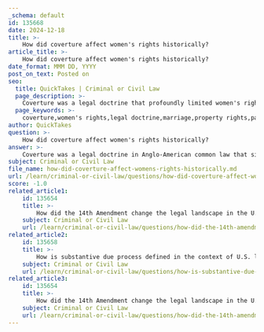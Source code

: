 ```yaml
---
_schema: default
id: 135668
date: 2024-12-18
title: >-
    How did coverture affect women's rights historically?
article_title: >-
    How did coverture affect women's rights historically?
date_format: MMM DD, YYYY
post_on_text: Posted on
seo:
  title: QuickTakes | Criminal or Civil Law
  page_description: >-
    Coverture was a legal doctrine that profoundly limited women's rights upon marriage, subsuming their legal identity under their husbands and nullifying their independent rights. Over time, legal reforms began to challenge this structure, leading to greater recognition of women's rights and autonomy.
  page_keywords: >-
    coverture,women's rights,legal doctrine,marriage,property rights,patriarchy,economic independence,legal identity,feme covert,feme sole,legal reforms,gender equality
author: QuickTakes
question: >-
    How did coverture affect women's rights historically?
answer: >-
    Coverture was a legal doctrine in Anglo-American common law that significantly affected women's rights historically. Originating from the French word "couverture," meaning "covering," coverture dictated that upon marriage, a woman's legal identity was subsumed under her husband's. This meant that a married woman, referred to as a "feme covert," had no independent legal existence; her rights and responsibilities were entirely covered by her husband's legal status.\n\nBefore marriage, women had the ability to execute wills, enter contracts, sue or be sued, and manage their own property. However, once married, these rights were effectively nullified. A married woman could not own property independently, make contracts, or engage in legal actions without her husband's consent. This legal subordination was rooted in the societal expectation that husbands would provide for and protect their wives, reinforcing a patriarchal structure.\n\nThe impact of coverture was profound, as it limited women's economic independence and legal agency. For instance, women could not inherit property or manage their own finances, which left many vulnerable, especially in cases of widowhood or abandonment. The legal status of married women was starkly different from that of single or widowed women, who retained their legal identity and rights as "feme sole."\n\nChanges began to occur in the late 18th and early 19th centuries, as economic realities and social movements started to challenge the rigid structures of coverture. Legal reforms began to extend women's property rights, allowing widows to inherit a portion of their husband's estate and requiring a woman's consent for the sale of property that could affect her interests. These shifts were part of a broader movement towards recognizing women's rights and autonomy.\n\nThe gradual erosion of coverture laws has been viewed as one of the greatest extensions of property rights in human history, leading to significant positive financial and economic impacts for women. The abolition of coverture allowed women to gain greater control over their lives, contributing to the ongoing struggle for gender equality and women's rights in the United States.
subject: Criminal or Civil Law
file_name: how-did-coverture-affect-womens-rights-historically.md
url: /learn/criminal-or-civil-law/questions/how-did-coverture-affect-womens-rights-historically
score: -1.0
related_article1:
    id: 135654
    title: >-
        How did the 14th Amendment change the legal landscape in the U.S.?
    subject: Criminal or Civil Law
    url: /learn/criminal-or-civil-law/questions/how-did-the-14th-amendment-change-the-legal-landscape-in-the-us
related_article2:
    id: 135658
    title: >-
        How is substantive due process defined in the context of U.S. law?
    subject: Criminal or Civil Law
    url: /learn/criminal-or-civil-law/questions/how-is-substantive-due-process-defined-in-the-context-of-us-law
related_article3:
    id: 135654
    title: >-
        How did the 14th Amendment change the legal landscape in the U.S.?
    subject: Criminal or Civil Law
    url: /learn/criminal-or-civil-law/questions/how-did-the-14th-amendment-change-the-legal-landscape-in-the-us
---
```


&nbsp;